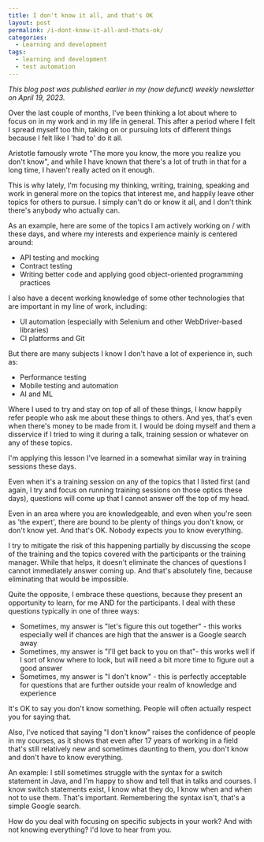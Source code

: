 ```yaml
---
title: I don't know it all, and that's OK
layout: post
permalink: /i-dont-know-it-all-and-thats-ok/
categories:
  - Learning and development
tags:
  - learning and development
  - test automation
---
```

_This blog post was published earlier in my (now defunct) weekly newsletter on April 19, 2023._

Over the last couple of months, I've been thinking a lot about where to focus on in my work and in my life in general. This after a period where I felt I spread myself too thin, taking on or pursuing lots of different things because I felt like I 'had to' do it all.

Aristotle famously wrote "The more you know, the more you realize you don't know", and while I have known that there's a lot of truth in that for a long time, I haven't really acted on it enough.

This is why lately, I'm focusing my thinking, writing, training, speaking and work in general more on the topics that interest me, and happily leave other topics for others to pursue. I simply can't do or know it all, and I don't think there's anybody who actually can.

As an example, here are some of the topics I am actively working on / with these days, and where my interests and experience mainly is centered around:

* API testing and mocking
* Contract testing
* Writing better code and applying good object-oriented programming practices

I also have a decent working knowledge of some other technologies that are important in my line of work, including:

* UI automation (especially with Selenium and other WebDriver-based libraries)
* CI platforms and Git

But there are many subjects I know I don't have a lot of experience in, such as:

* Performance testing
* Mobile testing and automation
* AI and ML

Where I used to try and stay on top of all of these things, I know happily refer people who ask me about these things to others. And yes, that's even when there's money to be made from it. I would be doing myself and them a disservice if I tried to wing it during a talk, training session or whatever on any of these topics.

I'm applying this lesson I've learned in a somewhat similar way in training sessions these days.

Even when it's a training session on any of the topics that I listed first (and again, I try and focus on running training sessions on those optics these days), questions will come up that I cannot answer off the top of my head.

Even in an area where you are knowledgeable, and even when you're seen as 'the expert', there are bound to be plenty of things you don't know, or don't know yet. And that's OK. Nobody expects you to know everything.

I try to mitigate the risk of this happening partially by discussing the scope of the training and the topics covered with the participants or the training manager. While that helps, it doesn't eliminate the chances of questions I cannot immediately answer coming up. And that's absolutely fine, because eliminating that would be impossible.

Quite the opposite, I embrace these questions, because they present an opportunity to learn, for me AND for the participants. I deal with these questions typically in one of three ways:

* Sometimes, my answer is "let's figure this out together" - this works especially well if chances are high that the answer is a Google search away
* Sometimes, my answer is "I'll get back to you on that"- this works well if I sort of know where to look, but will need a bit more time to figure out a good answer
* Sometimes, my answer is "I don't know" - this is perfectly acceptable for questions that are further outside your realm of knowledge and experience

It's OK to say you don't know something. People will often actually respect you for saying that.

Also, I've noticed that saying "I don't know" raises the confidence of people in my courses, as it shows that even after 17 years of working in a field that's still relatively new and sometimes daunting to them, you don't know and don't have to know everything.

An example: I still sometimes struggle with the syntax for a switch statement in Java, and I'm happy to show and tell that in talks and courses. I know switch statements exist, I know what they do, I know when and when not to use them. That's important. Remembering the syntax isn't, that's a simple Google search.

How do you deal with focusing on specific subjects in your work? And with not knowing everything? I'd love to hear from you.